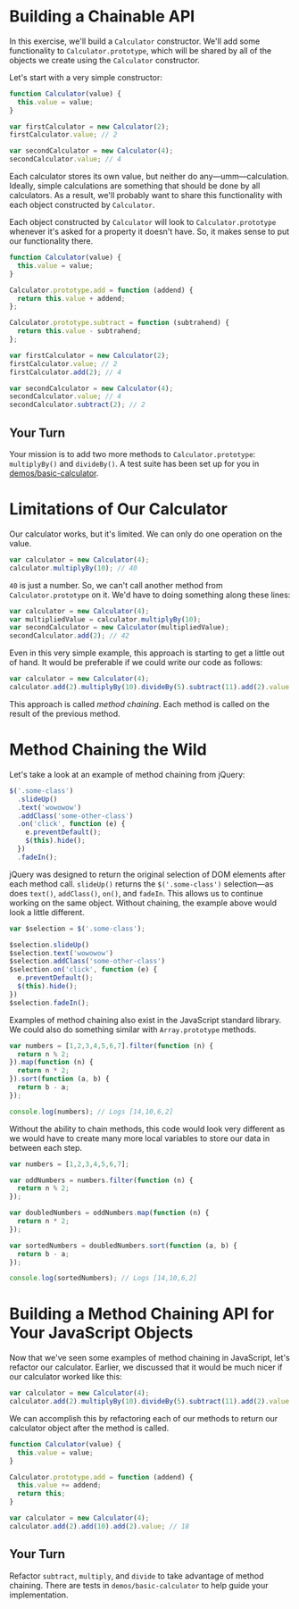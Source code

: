 # Building a Chainable API

In this exercise, we'll build a `Calculator` constructor. We'll add some functionality to `Calculator.prototype`, which will be shared by all of the objects we create using the `Calculator` constructor.

Let's start with a very simple constructor:

```js
function Calculator(value) {
  this.value = value;
}

var firstCalculator = new Calculator(2);
firstCalculator.value; // 2

var secondCalculator = new Calculator(4);
secondCalculator.value; // 4
```

Each calculator stores its own value, but neither do any—umm—calculation. Ideally, simple calculations are something that should be done by all calculators. As a result, we'll probably want to share this functionality with each object constructed by `Calculator`.

Each object constructed by `Calculator` will look to `Calculator.prototype` whenever it's asked for a property it doesn't have. So, it makes sense to put our functionality there.

```js
function Calculator(value) {
  this.value = value;
}

Calculator.prototype.add = function (addend) {
  return this.value + addend;
};

Calculator.prototype.subtract = function (subtrahend) {
  return this.value - subtrahend;
};

var firstCalculator = new Calculator(2);
firstCalculator.value; // 2
firstCalculator.add(2); // 4

var secondCalculator = new Calculator(4);
secondCalculator.value; // 4
secondCalculator.subtract(2); // 2
```

## Your Turn

Your mission is to add two more methods to `Calculator.prototype`: `multiplyBy()` and `divideBy()`. A test suite has been set up for you in [demos/basic-calculator](https://github.com/stevekinney/advanced-js-fundamentals-ck/tree/gh-pages/demos/basic-calculator).

# Limitations of Our Calculator

Our calculator works, but it's limited. We can only do one operation on the value.

```js
var calculator = new Calculator(4);
calculator.multiplyBy(10); // 40
```

`40` is just a number. So, we can't call another method from `Calculator.prototype` on it. We'd have to doing something along these lines:

```js
var calculator = new Calculator(4);
var multipliedValue = calculator.multiplyBy(10);
var secondCalculator = new Calculator(multipliedValue);
secondCalculator.add(2); // 42
```

Even in this very simple example, this approach is starting to get a little out of hand. It would be preferable if we could write our code as follows:

```js
var calculator = new Calculator(4);
calculator.add(2).multiplyBy(10).divideBy(5).subtract(11).add(2).value; // 3
```

This approach is called _method chaining_. Each method is called on the result of the previous method.

# Method Chaining the Wild

Let's take a look at an example of method chaining from jQuery:

```js
$('.some-class')
  .slideUp()
  .text('wowowow')
  .addClass('some-other-class')
  .on('click', function (e) {
    e.preventDefault();
    $(this).hide();
  })
  .fadeIn();
```

jQuery was designed to return the original selection of DOM elements after each method call. `slideUp()` returns the `$('.some-class')` selection—as does `text()`, `addClass()`, `on()`, and `fadeIn`. This allows us to continue working on the same object. Without chaining, the example above would look a little different.

```js
var $selection = $('.some-class');

$selection.slideUp()
$selection.text('wowowow')
$selection.addClass('some-other-class')
$selection.on('click', function (e) {
  e.preventDefault();
  $(this).hide();
})
$selection.fadeIn();
```

Examples of method chaining also exist in the JavaScript standard library. We could also do something similar with `Array.prototype` methods.

```js
var numbers = [1,2,3,4,5,6,7].filter(function (n) {
  return n % 2;
}).map(function (n) {
  return n * 2;
}).sort(function (a, b) {
  return b - a;
});

console.log(numbers); // Logs [14,10,6,2]
```

Without the ability to chain methods, this code would look very different as we would have to create many more local variables to store our data in between each step.

```js
var numbers = [1,2,3,4,5,6,7];

var oddNumbers = numbers.filter(function (n) {
  return n % 2;
});

var doubledNumbers = oddNumbers.map(function (n) {
  return n * 2;
});

var sortedNumbers = doubledNumbers.sort(function (a, b) {
  return b - a;
});

console.log(sortedNumbers); // Logs [14,10,6,2]
```

# Building a Method Chaining API for Your JavaScript Objects

Now that we've seen some examples of method chaining in JavaScript, let's refactor our calculator. Earlier, we discussed that it would be much nicer if our calculator worked like this:

```js
var calculator = new Calculator(4);
calculator.add(2).multiplyBy(10).divideBy(5).subtract(11).add(2).value; // 3
```

We can accomplish this by refactoring each of our methods to return our calculator object after the method is called.

```js
function Calculator(value) {
  this.value = value;
}

Calculator.prototype.add = function (addend) {
  this.value += addend;
  return this;
}

var calculator = new Calculator(4);
calculator.add(2).add(10).add(2).value; // 18
```

## Your Turn

Refactor `subtract`, `multiply`, and `divide` to take advantage of method chaining. There are tests in `demos/basic-calculator` to help guide your implementation.
